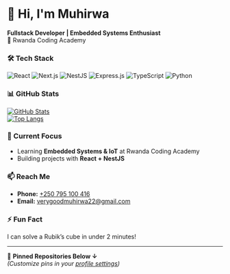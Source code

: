 # 👋 Hi, I'm Muhirwa 

**Fullstack Developer | Embedded Systems Enthusiast**  
📍 Rwanda Coding Academy  

### 🛠️ Tech Stack
![React](https://img.shields.io/badge/React-61DAFB?logo=react&logoColor=black)
![Next.js](https://img.shields.io/badge/Next.js-000000?logo=next.js&logoColor=white)
![NestJS](https://img.shields.io/badge/NestJS-E0234E?logo=nestjs&logoColor=white)
![Express.js](https://img.shields.io/badge/Express.js-000000?logo=express&logoColor=white)
![TypeScript](https://img.shields.io/badge/TypeScript-3178C6?logo=typescript&logoColor=white)
![Python](https://img.shields.io/badge/Python-3776AB?logo=python&logoColor=white)

### 📊 GitHub Stats
[![GitHub Stats](https://github-readme-stats.vercel.app/api?username=MuhirwaVerygood&show_icons=true&theme=radical)](https://github.com/MuhirwaVerygood)  
[![Top Langs](https://github-readme-stats.vercel.app/api/top-langs/?username=MuhirwaVerygood&layout=compact)](https://github.com/MuhirwaVerygood)

### 🌱 Current Focus
- Learning **Embedded Systems & IoT** at Rwanda Coding Academy  
- Building projects with **React + NestJS**  

### 📫 Reach Me
- **Phone:** [+250 795 100 416](tel:+250795100416)  
- **Email:** [verygoodmuhirwa22@gmail.com](mailto:verygoodmuhirwa22@gmail.com)  

### ⚡ Fun Fact
I can solve a Rubik’s cube in under 2 minutes!  

---

📌 **Pinned Repositories Below ↓**  
*(Customize pins in your [profile settings](https://github.com/MuhirwaVerygood?tab=repositories))*
